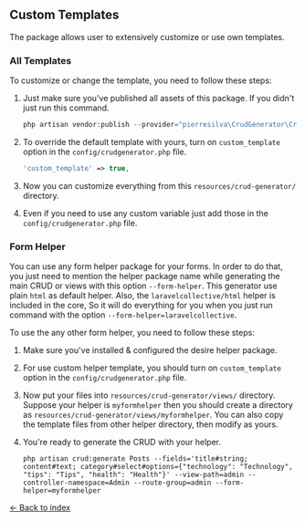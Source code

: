 ## Custom Templates

The package allows user to extensively customize or use own templates.

### All Templates

To customize or change the template, you need to follow these steps:

1. Just make sure you've published all assets of this package. If you didn't just run this command.
    ```php
    php artisan vendor:publish --provider="pierresilva\CrudGenerator\CrudGeneratorServiceProvider"
    ```
2. To override the default template with yours, turn on `custom_template` option in the `config/crudgenerator.php` file.
    ```php
    'custom_template' => true,
    ```

3. Now you can customize everything from this `resources/crud-generator/` directory.

4. Even if you need to use any custom variable just add those in the `config/crudgenerator.php` file.

### Form Helper

You can use any form helper package for your forms. In order to do that, you just need to mention the helper package name while generating the main CRUD or views with this option `--form-helper`. This generator use plain `html` as default helper.
Also, the `laravelcollective/html` helper is included in the core, So it will do everything for you when you just run command with the option `--form-helper=laravelcollective`.

To use the any other form helper, you need to follow these steps:

1. Make sure you've installed & configured the desire helper package.

2. For use custom helper template, you should turn on `custom_template` option in the `config/crudgenerator.php` file.

3. Now put your files into `resources/crud-generator/views/` directory. Suppose your helper is `myformhelper` then you should create a directory as `resources/crud-generator/views/myformhelper`. You can also copy the template files from other helper directory, then modify as yours.

4. You're ready to generate the CRUD with your helper.
    ```
    php artisan crud:generate Posts --fields='title#string; content#text; category#select#options={"technology": "Technology", "tips": "Tips", "health": "Health"}' --view-path=admin --controller-namespace=Admin --route-group=admin --form-helper=myformhelper
    ```

[&larr; Back to index](README.md)
